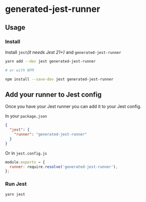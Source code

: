 # generated-jest-runner

## Usage

### Install

Install `jest`_(it needs Jest 21+)_ and `generated-jest-runner`

```bash
yarn add --dev jest generated-jest-runner

# or with NPM

npm install --save-dev jest generated-jest-runner
```

## Add your runner to Jest config

Once you have your Jest runner you can add it to your Jest config.

In your `package.json`

```json
{
  "jest": {
    "runner": "generated-jest-runner"
  }
}
```

Or in `jest.config.js`

```js
module.exports = {
  runner: require.resolve('generated-jest-runner'),
};
```

### Run Jest

```bash
yarn jest
```
